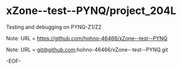# xZone--test--PYNQ/project_204L

Testing and debugging on PYNQ-Z1/Z2

Note: URL = https://github.com/hohno-46466/xZone--test--PYNQ

Note: URL = git@github.com:hohno-46466/xZone--test--PYNQ.git

-EOF-
